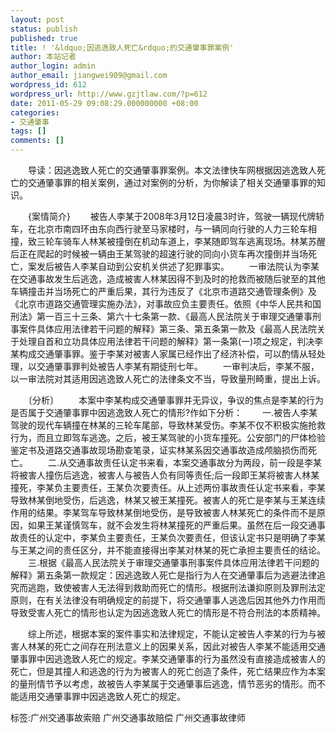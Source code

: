 ```yaml
---
layout: post
status: publish
published: true
title: ! '&ldquo;因逃逸致人死亡&rdquo;的交通肇事罪案例'
author: 本站记者
author_login: admin
author_email: jiangwei909@gmail.com
wordpress_id: 612
wordpress_url: http://www.gzjtlaw.com/?p=612
date: 2011-05-29 09:08:29.000000000 +08:00
categories:
- 交通肇事
tags: []
comments: []
---
```

　　导读：因逃逸致人死亡的交通肇事罪案例。本文法律快车网根据因逃逸致人死亡的交通肇事罪的相关案例，通过对案例的分析，为你解读了相关交通肇事罪的知识。　　{案情简介}　　被告人李某于2008年3月12日凌晨3时许，驾驶一辆现代牌轿车，在北京市南四环由东向西行驶至马家楼时，与一辆同向行驶的人力三轮车相撞，致三轮车骑车人林某被撞倒在机动车道上，李某随即驾车逃离现场。林某苏醒后正在爬起的时候被一辆由王某驾驶的超速行驶的同向小货车再次撞倒并当场死亡，案发后被告人李某自动到公安机关供述了犯罪事实。　　一审法院认为李某在交通事故发生后逃逸，造成被害人林某因得不到及时的抢救而被随后驶至的其他车辆撞击并当场死亡的严重后果，其行为违反了《北京市道路交通管理条例》及《北京市道路交通管理实施办法》，对事故应负主要责任。依照《中华人民共和国刑法》第一百三十三条、第六十七条第一款、《最高人民法院关于审理交通肇事刑事案件具体应用法律若干问题的解释》第三条、第五条第一款及《最高人民法院关于处理自首和立功具体应用法律若干问题的解释》第一条第(一)项之规定，判决李某构成交通肇事罪。鉴于李某对被害人家属已经作出了经济补偿，可以酌情从轻处理，以交通肇事罪判处被告人李某有期徒刑七年。　　一审判决后，李某不服，以一审法院对其适用因逃逸致人死亡的法律条文不当，导致量刑畸重，提出上诉。　　〔分析〕　　本案中李某构成交通肇事罪并无异议，争议的焦点是李某的行为是否属于交通肇事罪中因逃逸致人死亡的情形?作如下分析：　　一.被告人李某驾驶的现代车辆撞在林某的三轮车尾部，导致林某受伤。李某不仅不积极实施抢救行为，而且立即驾车逃逸。之后，被王某驾驶的小货车撞死。公安部门的尸体检验鉴定书及道路交通事故现场勘查笔录，证实林某系因交通事故造成颅脑损伤而死亡。　　二.从交通事故责任认定书来看，本案交通事故分为两段，前一段是李某将被害人撞伤后逃逸，被害人与被告人负有同等责任;后一段即王某将被害人林某撞死，李某负主要责任，王某负次要责任。从上述两份事故责任认定书来看，李某导致林某倒地受伤，后逃逸，林某又被王某撞死。被害人的死亡是李某与王某连续作用的结果。李某驾车导致林某倒地受伤，是导致被害人林某死亡的条件而不是原因，如果王某谨慎驾车，就不会发生将林某撞死的严重后果。虽然在后一段交通事故责任的认定中，李某负主要责任，王某负次要责任，但该认定书只是明确了李某与王某之间的责任区分，并不能直接得出李某对林某的死亡承担主要责任的结论。　　三.根据《最高人民法院关于审理交通肇事刑事案件具体应用法律若干问题的解释》第五条第一款规定：因逃逸致人死亡是指行为人在交通肇事后为逃避法律追究而逃跑，致使被害人无法得到救助而死亡的情形。根据刑法谦抑原则及罪刑法定原则，在有关法律没有明确规定的前提下，将交通肇事人逃逸后因其他外力作用而导致受害人死亡的情形也认定为因逃逸致人死亡的情形是不符合刑法的本质精神。　　综上所述，根据本案的案件事实和法律规定，不能认定被告人李某的行为与被害人林某的死亡之间存在刑法意义上的因果关系，因此对被告人李某不能适用交通肇事罪中因逃逸致人死亡的规定。李某交通肇事的行为虽然没有直接造成被害人的死亡，但是其撞人和逃逸的行为为被害人的死亡创造了条件，死亡结果应作为本案的量刑情节予以考虑，故被告人李某属于交通肇事后逃逸，情节恶劣的情形。而不能适用交通肇事罪中因逃逸致人死亡的规定。标签:广州交通事故索赔 广州交通事故赔偿 广州交通事故律师
